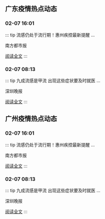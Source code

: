 
## 广东疫情热点动态

  
### 02-07 16:01
::: tip 流感仍处于流行期！惠州疾控最新提醒
...

南方都市报

[阅读全文](https://view.inews.qq.com/a/20250207A05ROG00?uid=101705948131&chlid=_qqnews_custom_search_pictext)
:::

### 02-07 08:13
::: tip 九成流感是甲流 出现这些症状要及时就医
...

深圳晚报

[阅读全文](https://view.inews.qq.com/a/20250207A01ILB00?uid=101705948131&chlid=_qqnews_custom_search_pictext)
:::


## 广州疫情热点动态

  
### 02-07 16:01
::: tip 流感仍处于流行期！惠州疾控最新提醒
...

南方都市报

[阅读全文](https://view.inews.qq.com/a/20250207A05ROG00?uid=101705948131&chlid=_qqnews_custom_search_pictext)
:::

### 02-07 08:13
::: tip 九成流感是甲流 出现这些症状要及时就医
...

深圳晚报

[阅读全文](https://view.inews.qq.com/a/20250207A01ILB00?uid=101705948131&chlid=_qqnews_custom_search_pictext)
:::

